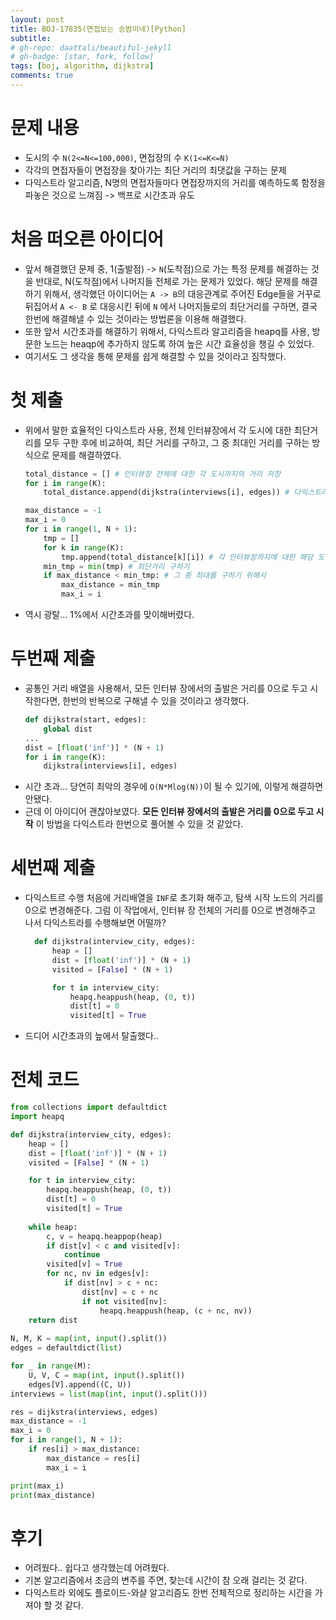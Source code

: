 ```yaml
---
layout: post
title: BOJ-17835(면접보는 승범이네)[Python]
subtitle:
# gh-repo: daattali/beautiful-jekyll
# gh-badge: [star, fork, follow]
tags: [boj, algorithm, dijkstra]
comments: true
---
```


# 문제 내용
- 도시의 수 `N(2<=N<=100,000)`, 면접장의 수 `K(1<=K<=N)`
- 각각의 면접자들이 면접장을 찾아가는 최단 거리의 최댓값을 구하는 문제
- 다익스트라 알고리즘, N명의 면접자들마다 면접장까지의 거리를 예측하도록 함정을 파놓은 것으로 느껴짐 -> 백프로 시간초과 유도

# 처음 떠오른 아이디어
- 앞서 해결했던 문제 중, 1(출발점) -> `N`(도착점)으로 가는 특정 문제를 해결하는 것을 반대로, N(도착점)에서 나머지들 전체로 가는 문제가 있었다. 해당 문제를 해결하기 위해서, 생각했던 아이디어는 `A -> B`의 대응관계로 주어진 Edge들을 거꾸로 뒤집어서 `A <- B` 로 대응시킨 뒤에 `N` 에서 나머지들로의 최단거리를 구하면, 결국 한번에 해결해낼 수 있는 것이라는 방법론을 이용해 해결했다.
- 또한 앞서 시간초과를 해결하기 위해서, 다익스트라 알고리즘을 heapq를 사용, 방문한 노드는 heaqp에 추가하지 않도록 하여 높은 시간 효율성을 챙길 수 있었다.
- 여기서도 그 생각을 통해 문제를 쉽게 해결할 수 있을 것이라고 짐작했다.

# 첫 제출
- 위에서 말한 효율적인 다익스트라 사용, 전체 인터뷰장에서 각 도시에 대한 최단거리를 모두 구한 후에 비교하여, 최단 거리를 구하고, 그 중 최대인 거리를 구하는 방식으로 문제를 해결하였다.
    ```python
    total_distance = [] # 인터뷰장 전체에 대한 각 도시까지의 거리 저장
    for i in range(K):
        total_distance.append(dijkstra(interviews[i], edges)) # 다익스트라 수행

    max_distance = -1
    max_i = 0
    for i in range(1, N + 1):
        tmp = []
        for k in range(K):
            tmp.append(total_distance[k][i]) # 각 인터뷰장까지에 대한 해당 도시의 거리 추가
        min_tmp = min(tmp) # 최단거리 구하기
        if max_distance < min_tmp: # 그 중 최대를 구하기 위해서
            max_distance = min_tmp
            max_i = i
    ```
- 역시 광탈... 1%에서 시간초과를 맞이해버렸다.

# 두번째 제출
- 공통인 거리 배열을 사용해서, 모든 인터뷰 장에서의 출발은 거리를 0으로 두고 시작한다면, 한번의 반복으로 구해낼 수 있을 것이라고 생각했다.
    ```python
    def dijkstra(start, edges):
        global dist
    ...
    dist = [float('inf')] * (N + 1)
    for i in range(K):
        dijkstra(interviews[i], edges)
    ```
- 시간 초과... 당연히 최악의 경우에 `O(N*Mlog(N))`이 될 수 있기에, 이렇게 해결하면 안됐다.
- 근데 이 아이디어 괜찮아보였다. **모든 인터뷰 장에서의 출발은 거리를 0으로 두고 시작** 이 방법을 다익스트라 한번으로 풀어볼 수 있을 것 같았다.


# 세번째 제출
- 다익스트르 수행 처음에 거리배열을 `INF`로 초기화 해주고, 탐색 시작 노드의 거리를 0으로 변경해준다. 그럼 이 작업에서, 인터뷰 장 전체의 거리를 0으로 변경해주고 나서 다익스트라를 수행해보면 어떨까?
  ```python
    def dijkstra(interview_city, edges):
        heap = []
        dist = [float('inf')] * (N + 1)
        visited = [False] * (N + 1)

        for t in interview_city:
            heapq.heappush(heap, (0, t))
            dist[t] = 0
            visited[t] = True
  ```
- 드디어 시간초과의 늪에서 탈출했다..

# 전체 코드
```python
from collections import defaultdict
import heapq

def dijkstra(interview_city, edges):
    heap = []
    dist = [float('inf')] * (N + 1)
    visited = [False] * (N + 1)

    for t in interview_city:
        heapq.heappush(heap, (0, t))
        dist[t] = 0
        visited[t] = True
        
    while heap:
        c, v = heapq.heappop(heap)
        if dist[v] < c and visited[v]:
            continue
        visited[v] = True
        for nc, nv in edges[v]:
            if dist[nv] > c + nc:
                dist[nv] = c + nc
                if not visited[nv]:
                    heapq.heappush(heap, (c + nc, nv))
    return dist
    
N, M, K = map(int, input().split())
edges = defaultdict(list)

for _ in range(M):
    U, V, C = map(int, input().split())
    edges[V].append((C, U))
interviews = list(map(int, input().split()))

res = dijkstra(interviews, edges)
max_distance = -1
max_i = 0
for i in range(1, N + 1):
    if res[i] > max_distance:
        max_distance = res[i]
        max_i = i

print(max_i)
print(max_distance)
```

# 후기
- 어려웠다.. 쉽다고 생각했는데 어려웠다.
- 기본 알고리즘에서 조금의 변주를 주면, 찾는데 시간이 참 오래 걸리는 것 같다.
- 다익스트라 외에도 플로이드-와샬 알고리즘도 한번 전체적으로 정리하는 시간을 가져야 할 것 같다.